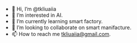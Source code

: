 - 👋 Hi, I’m @tkliuaiia
- 👀 I’m interested in AI.
- 🌱 I’m currently learning smart factory.
- 💞️ I’m looking to collaborate on smart manifacture.
- 📫 How to reach me tkliuaiia@gmail.com.

<!---
tkliuaiia/tkliuaiia is a ✨ special ✨ repository because its `README.md` (this file) appears on your GitHub profile.
You can click the Preview link to take a look at your changes.
--->
